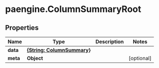 # paengine.ColumnSummaryRoot

## Properties

Name | Type | Description | Notes
------------ | ------------- | ------------- | -------------
**data** | [**{String: ColumnSummary}**](ColumnSummary.md) |  | 
**meta** | **Object** |  | [optional] 



